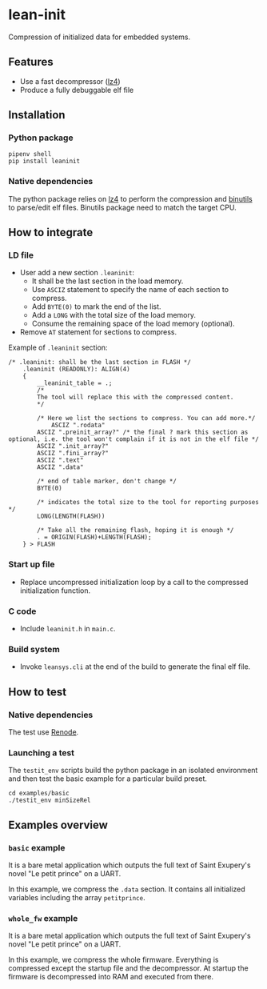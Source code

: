 # lean-init
Compression of initialized data for embedded systems.

## Features

- Use a fast decompressor ([lz4](https://lz4.org/))
- Produce a fully debuggable elf file

## Installation

### Python package
````
pipenv shell
pip install leaninit
````

### Native dependencies
The python package relies on [lz4](https://lz4.org/) to perform the compression and [binutils](https://www.gnu.org/software/binutils/) to parse/edit elf files.
Binutils package need to match the target CPU.

## How to integrate

### LD file
- User add a new section `.leaninit`:
  - It shall be the last section in the load memory.
  - Use `ASCIZ` statement to specify the name of each section to compress.
  - Add `BYTE(0)` to mark the end of the list.
  - Add a `LONG` with the total size of the load memory.
  - Consume the remaining space of the load memory (optional).
- Remove `AT` statement for sections to compress.

Example of `.leaninit` section:

````
/* .leaninit: shall be the last section in FLASH */
	.leaninit (READONLY): ALIGN(4)
	{
		__leaninit_table = .;
        /* 
        The tool will replace this with the compressed content.
        */

        /* Here we list the sections to compress. You can add more.*/
            ASCIZ ".rodata"
        ASCIZ ".preinit_array?" /* the final ? mark this section as optional, i.e. the tool won't complain if it is not in the elf file */
        ASCIZ ".init_array?"
        ASCIZ ".fini_array?"
        ASCIZ ".text" 
        ASCIZ ".data"

        /* end of table marker, don't change */
        BYTE(0)
            
        /* indicates the total size to the tool for reporting purposes */
        LONG(LENGTH(FLASH))
    
		/* Take all the remaining flash, hoping it is enough */
		. = ORIGIN(FLASH)+LENGTH(FLASH);
	} > FLASH
````

### Start up file
- Replace uncompressed initialization loop by a call to the compressed initialization function. 

### C code
- Include `leaninit.h` in `main.c`.

### Build system
- Invoke `leansys.cli` at the end of the build to generate the final elf file.

## How to test

### Native dependencies
The test use [Renode](https://renode.readthedocs.io/en/latest/index.html).

### Launching a test
The `testit_env` scripts build the python package in an isolated environment and then test the basic example for a particular build preset.

````
cd examples/basic
./testit_env minSizeRel
````

## Examples overview

### `basic` example
It is a bare metal application which outputs the full text of Saint Exupery's novel "Le petit prince" on a UART.

In this example, we compress the `.data` section. It contains all initialized variables including the array `petitprince`.

### `whole_fw` example
It is a bare metal application which outputs the full text of Saint Exupery's novel "Le petit prince" on a UART.

In this example, we compress the whole firmware. Everything is compressed except the startup file and the decompressor.
At startup the firmware is decompressed into RAM and executed from there.